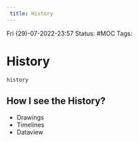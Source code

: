 ```yaml
---
 title: History
---
```

 Fri (29)-07-2022-23:57
Status: #MOC
Tags:

# History
```timeline
history
```

## How I see the History?
- Drawings
- Timelines
- Dataview


